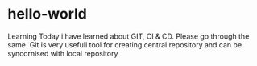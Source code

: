 # hello-world
Learning
Today i have learned about GIT, CI & CD. Please go through the same.
Git is very usefull tool for creating central repository and can be syncornised with local repository

